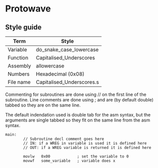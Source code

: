 # Protowave

## Style guide

| Term | Style |
|---|---|
| Variable | do_snake_case_lowercase |
| Function | Capitalised_Underscores |
| Assembly | allowercase |
| Numbers | Hexadecimal (0x08) |
| File name | Capitalised_Underscores.s |


Commenting for subroutines are done using // on the first line of the subroutine.
Line comments are done using ; and are (by default double) tabbed so they are on the same line.

The default indendation used is double tab for the asm syntax, but the arguments are single tabbed so they fit on the same line from the asm syntax.

```assembly
main:
        // Subroutine decl comment goes here
        // IN: if a WREG in variable is used it is defined here
        // OUT: if a WREG variable is returned it is defined here

        movlw   0x00            ; set the variable to 0
        movwf   some_variable   ; variable does x

```

